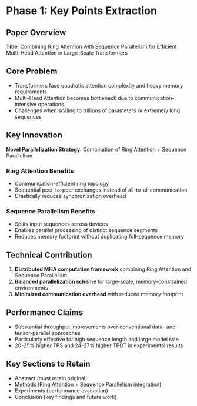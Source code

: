 # Phase 1: Key Points Extraction

## Paper Overview
**Title**: Combining Ring Attention with Sequence Parallelism for Efficient Multi-Head Attention in Large-Scale Transformers

## Core Problem
- Transformers face quadratic attention complexity and heavy memory requirements
- Multi-Head Attention becomes bottleneck due to communication-intensive operations
- Challenges when scaling to trillions of parameters or extremely long sequences

## Key Innovation
**Novel Parallelization Strategy**: Combination of Ring Attention + Sequence Parallelism

### Ring Attention Benefits
- Communication-efficient ring topology
- Sequential peer-to-peer exchanges instead of all-to-all communication
- Drastically reduces synchronization overhead

### Sequence Parallelism Benefits
- Splits input sequences across devices
- Enables parallel processing of distinct sequence segments
- Reduces memory footprint without duplicating full-sequence memory

## Technical Contribution
1. **Distributed MHA computation framework** combining Ring Attention and Sequence Parallelism
2. **Balanced parallelization scheme** for large-scale, memory-constrained environments
3. **Minimized communication overhead** with reduced memory footprint

## Performance Claims
- Substantial throughput improvements over conventional data- and tensor-parallel approaches
- Particularly effective for high sequence length and large model size
- 20-25% higher TPS and 24-27% higher TPOT in experimental results

## Key Sections to Retain
- Abstract (must retain original)
- Methods (Ring Attention + Sequence Parallelism integration)
- Experiments (performance evaluation)
- Conclusion (key findings and future work)